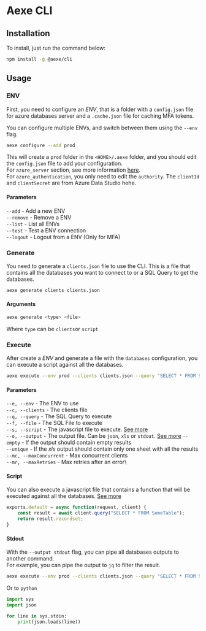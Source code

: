 # Aexe CLI

## Installation

To install, just run the command below:

```bash
npm install -g @aexe/cli
```

## Usage

### ENV

First, you need to configure an _ENV_, that is a folder with a `config.json` file for azure databases server and
a `.cache.json` file for caching MFA tokens.

You can configure multiple ENVs, and switch between them using the `--env` flag.

```bash
aexe configure --add prod
```

This will create a `prod` folder in the `<HOME>/.aexe` folder, and you should edit the `config.json` file to add your configuration.\
For `azure_server` section, see more information [here](https://tediousjs.github.io/tedious/api-connection.html).\
For `azure_authentication`, you only need to edit the `authority`. The `clientId` and `clientSecret` are from Azure Data Studio hehe.

#### Parameters

`--add` - Add a new ENV\
`--remove` - Remove a ENV\
`--list` - List all ENVs\
`--test` - Test a ENV connection\
`--logout` - Logout from a ENV (Only for MFA)

### Generate

You need to generate a `clients.json` file to use the CLI. This is a file that contains all the
databases you want to connect to or a SQL Query to get the databases.

```bash
aexe generate clients clients.json
```

#### Arguments
```bash
aexe generate <type> <file>
```
Where `type` can be `clients`or `script`

### Execute

After create a _ENV_ and generate a file with the `databases` configuration, you can execute a script against all the databases.

```bash
aexe execute --env prod --clients clients.json --query "SELECT * FROM SomeTable"
```

#### Parameters
`--e, --env` - The ENV to use\
`--c, --clients` - The clients file\
`--q, --query` - The SQL Query to execute\
`--f, --file` - The SQL File to execute\
`--s, --script` - The javascript file to execute. [See more](#Script)\
`--o, --output` - The output file. Can be `json`, `xls` or `stdout`. [See more](#Stdout)
`--empty` - If the output should contain empty results\
`--unique` - If the _xls_ output should contain only one sheet with all the results\
`--mc, --maxConcurrent` - Max concurrent clients\
`--mr, --maxRetries` - Max retries after an error\

#### Script

You can also execute a javascript file that contains a function that will be executed against all the databases. [See more](https://github.com/tediousjs/node-mssql#request)

```javascript
exports.default = async function(request, client) {
    const result = await client.query("SELECT * FROM SomeTable");
    return result.recordset;
}
```

#### Stdout

With the `--output stdout` flag, you can pipe all databases outputs to another command.\
For example, you can pipe the output to `jq` to filter the result.

```bash
aexe execute --env prod --clients clients.json --query "SELECT * FROM SomeTable" --output stdout | jq '.[] | select(.SomeColumn == "SomeValue")'
```

Or to `python`

```python
import sys
import json

for line in sys.stdin:
    print(json.loads(line))
```
